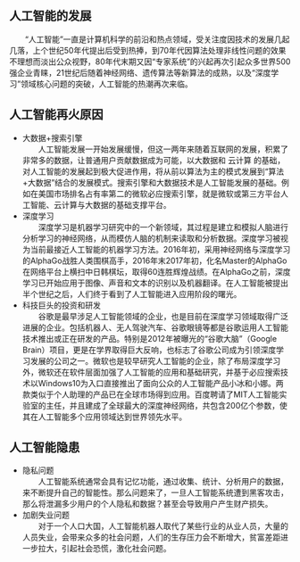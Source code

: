 ## 人工智能的发展
&ensp;&ensp;&ensp;&ensp;“人工智能”一直是计算机科学的前沿和热点领域，受关注度因技术的发展几起几落，上个世纪50年代提出后受到热捧，到70年代因算法处理非线性问题的效果不理想而淡出公众视野，80年代末期又因“专家系统”的兴起再次引起众多世界500强企业青睐，21世纪后随着神经网络、遗传算法等新算法的成熟，以及“深度学习”领域核心问题的突破，人工智能的热潮再次来临。
## 人工智能再火原因
* 大数据+搜索引擎</br>
&ensp;&ensp;&ensp;&ensp;人工智能发展一开始发展缓慢，但这一两年来随着互联网的发展，积累了非常多的数据，让普通用户贡献数据成为可能，以大数据和 云计算 的基础，对人工智能的发展起到极大促进作用，将从前以算法为主的模式发展到“算法+大数据”结合的发展模式。搜索引擎和大数据技术是人工智能发展的基础。例如在美国市场排名占有率第二的微软必应搜索引擎，就是微软或第三方平台人工智能、云计算与大数据的基础支撑平台。
* 深度学习</br>
&ensp;&ensp;&ensp;&ensp;深度学习是机器学习研究中的一个新领域，其过程是建立和模拟人脑进行分析学习的神经网络，从而模仿人脑的机制来读取和分析数据。深度学习被视为当前最接近人工智能的机器学习方法。2016年初，采用神经网络与深度学习的AlphaGo战胜人类围棋高手，2016年末2017年初，化名Master的AlphaGo在网络平台上横扫中日韩棋坛，取得60连胜辉煌战绩。在AlphaGo之前，深度学习已开始应用于图像、声音和文本的识别以及机器翻译。在人工智能被提出半个世纪之后，人们终于看到了人工智能进入应用阶段的曙光。
* 科技巨头的投资和研发</br>
&ensp;&ensp;&ensp;&ensp;谷歌是最早涉足人工智能领域的企业，也是目前在深度学习领域取得广泛进展的企业。包括机器人、无人驾驶汽车、谷歌眼镜等都是谷歌运用人工智能技术推出或正在研发的产品。特别是2012年被曝光的“谷歌大脑”（Google Brain）项目，更是在学界取得巨大反响，也标志了谷歌公司成为引领深度学习发展的公司之一。微软也是较早研究人工智能的企业，除了布局深度学习外，微软还在软件层面加强了人工智能的应用和基础研究，并基于必应搜索技术以Windows10为入口直接推出了面向公众的人工智能产品小冰和小娜。两款类似于个人助理的产品已在全球市场得到应用。百度聘请了MIT人工智能实验室的主任，并且建成了全球最大的深度神经网络，共包含200亿个参数，使其在人工智能多个应用领域达到世界领先水平。
## 人工智能隐患
* 隐私问题</br>
&ensp;&ensp;&ensp;&ensp;人工智能系统通常会具有记忆功能，通过收集、统计、分析用户的数据，来不断提升自己的智能性。那么问题来了，一旦人工智能系统遭到黑客攻击，那么将泄漏多少用户的个人隐私和数据？甚至会导致用户产生财产损失。
* 加剧失业问题</br>
&ensp;&ensp;&ensp;&ensp;对于一个人口大国，人工智能机器人取代了某些行业的从业人员，大量的人员失业，会带来众多的社会问题，人们的生存压力会不断增大，贫富差距进一步拉大，引起社会恐慌，激化社会问题。
